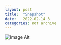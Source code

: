 ```yaml
---
layout:	post
title:	"Snapshot"
date:	2022-02-14 3
categories:	kof archive
---
```


![Image Alt](https://k0f.github.io/assets/2022-02-14-091009.jpg)